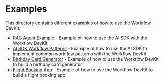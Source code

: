 # Examples

This directory contains different examples of how to use the Workflow DevKit.

- [RAG Agent Example](https://github.com/vercel/workflow/tree/main/examples/rag-agent) - Example of how to use the AI SDK with the Workflow DevKit.
- [AI SDK Workflow Patterns](https://github.com/vercel/workflow/tree/main/examples/ai-sdk-workflow-patterns) - Example of how to use the AI SDK to implement common workflow patterns with the Workflow DevKit.
- [Birthday Card Generator](https://github.com/vercel/workflow/tree/main/examples/birthday-card-generator) - Example of how to use the Workflow DevKit to build a birthday card generator.
- [Flight Booking App](https://github.com/vercel/workflow/tree/main/examples/flight-booking-app) - Example of how to use the Workflow DevKit to build a flight booking app.
